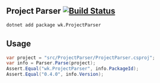## Project Parser [![Build Status](https://travis-ci.org/wk-j/project-parser.svg?branch=master)](https://travis-ci.org/wk-j/project-parser)

```bash
dotnet add package wk.ProjectParser
```

## Usage

```csharp
var project = "src/ProjectParser/ProjectParser.csproj";
var info = Parser.Parse(project);
Assert.Equal("wk.ProjectParser", info.PackageId);
Assert.Equal("0.4.0", info.Version);
```